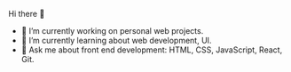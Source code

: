 Hi there 👋

- 🔭 I’m currently working on personal web projects.
- 🌱 I’m currently learning about web development, UI.
- 💬 Ask me about front end development: HTML, CSS, JavaScript, React, Git.

